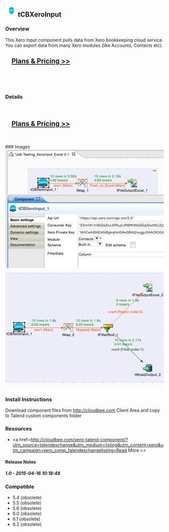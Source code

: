 ## <img src='./logo.jpg' width='40' height='40'>tCBXeroInput

### Overview
This Xero Input component pulls data from Xero bookkeeping cloud service.
You can export data from many Xero modules (like Accounts, Contacts etc).
</br>
<h2>&nbsp;&nbsp;&nbsp;&nbsp;<a href="http://cloudbee.com/xero-talend-component/?utm_source=talendexchange&utm_medium=listing&utm_content=xero&utm_campaign=xero_comp_talendexchangelisting"><strong>Plans & Pricing >></strong></a></h2>
</br>
</br>
</br>

### Details
</br>
<h2>&nbsp;&nbsp;&nbsp;&nbsp;<a href="http://cloudbee.com/xero-talend-component/?utm_source=talendexchange&utm_medium=listing&utm_content=xero&utm_campaign=xero_comp_talendexchangelisting"><strong>Plans & Pricing >></strong></a></h2>
</br>
</br>
### Images
<a href='./screenshots/v_1.0__2.jpg'><img src='./screenshots/v_1.0__2.jpg' ></a>
<a href='./screenshots/v_1.0__1.jpg'><img src='./screenshots/v_1.0__1.jpg' ></a>


### Install Instructions
Download component files from http://cloudbee.com Client Area and copy to Talend custom components folder
### Resources
 * <a href=http://cloudbee.com/xero-talend-component/?utm_source=talendexchange&utm_medium=listing&utm_content=xero&utm_campaign=xero_comp_talendexchangelisting>Read More >></a>

#### Release Notes

##### 1.0 - 2015-04-16 10:18:48

### Compatible
 -  5.4 (obsolete)
 -   5.5 (obsolete)
 -   5.6 (obsolete)
 -   6.0 (obsolete)
 -   6.1 (obsolete)
 -   6.2 (obsolete)